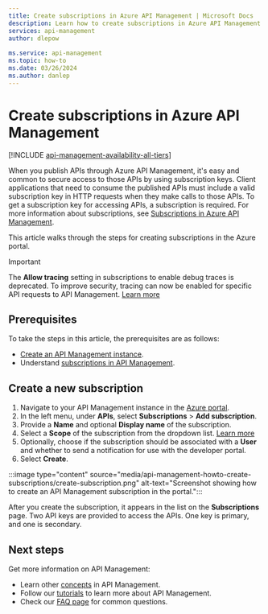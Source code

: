 ```yaml
---
title: Create subscriptions in Azure API Management | Microsoft Docs
description: Learn how to create subscriptions in Azure API Management. A subscription is necessary to get subscription keys that allow access to APIs.
services: api-management
author: dlepow
 
ms.service: api-management
ms.topic: how-to
ms.date: 03/26/2024
ms.author: danlep
---
```

# Create subscriptions in Azure API Management

[!INCLUDE [api-management-availability-all-tiers](../../includes/api-management-availability-all-tiers.md)]

When you publish APIs through Azure API Management, it's easy and common to secure access to those APIs by using subscription keys. Client applications that need to consume the published APIs must include a valid subscription key in HTTP requests when they make calls to those APIs. To get a subscription key for accessing APIs, a subscription is required. For more information about subscriptions, see [Subscriptions in Azure API Management](api-management-subscriptions.md).

This article walks through the steps for creating subscriptions in the Azure portal.

> [!IMPORTANT]
> The **Allow tracing** setting in subscriptions to enable debug traces is deprecated. To improve security, tracing can now be enabled for specific API requests to API Management. [Learn more](api-management-howto-api-inspector.md#enable-tracing-for-an-api)

## Prerequisites

To take the steps in this article, the prerequisites are as follows:

+ [Create an API Management instance](get-started-create-service-instance.md).
+ Understand [subscriptions in API Management](api-management-subscriptions.md).



## Create a new subscription

1. Navigate to your API Management instance in the [Azure portal](https://portal.azure.com).
1. In the left menu, under **APIs**, select **Subscriptions** > **Add subscription**.
1. Provide a **Name** and optional **Display name** of the subscription.
1. Select a **Scope** of the subscription from the dropdown list. [Learn more](api-management-subscriptions.md#scope-of-subscriptions)
1. Optionally, choose if the subscription should be associated with a **User** and whether to send a notification for use with the developer portal.
1. Select **Create**.

:::image type="content" source="media/api-management-howto-create-subscriptions/create-subscription.png" alt-text="Screenshot showing how to create an API Management subscription in the portal.":::

After you create the subscription, it appears in the list on the **Subscriptions** page. Two API keys are provided to access the APIs. One key is primary, and one is secondary. 

## Next steps
Get more information on API Management:

+ Learn other [concepts](api-management-terminology.md) in API Management.
+ Follow our [tutorials](import-and-publish.md) to learn more about API Management.
+ Check our [FAQ page](api-management-faq.yml) for common questions.
